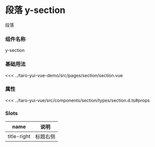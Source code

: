 # 段落 y-section

段落

### 组件名称

y-section

### 基础用法

<ClientOnly>
  <demo-block url="/pages/section/section">
<<< ../taro-yui-vue-demo/src/pages/section/section.vue
  </demo-block>
</ClientOnly>

### 属性

<<< ../taro-yui-vue/src/components/section/types/section.d.ts#props

### Slots
| name | 说明 |
|------|--------|
| title-right | 标题右侧 |
